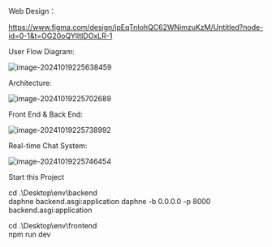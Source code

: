 

Web Design：

https://www.figma.com/design/jpEqTnIohQC62WNimzuKzM/Untitled?node-id=0-1&t=OG20oQYlltIDOxLR-1



User Flow Diagram:

![image-20241019225638459](C:\Users\24466\AppData\Roaming\Typora\typora-user-images\image-20241019225638459.png)



Architecture:

![image-20241019225702689](C:\Users\24466\AppData\Roaming\Typora\typora-user-images\image-20241019225702689.png)



Front End & Back End:

![image-20241019225738992](C:\Users\24466\AppData\Roaming\Typora\typora-user-images\image-20241019225738992.png)





Real-time Chat System:

![image-20241019225746454](C:\Users\24466\AppData\Roaming\Typora\typora-user-images\image-20241019225746454.png)



Start this Project

cd .\Desktop\env\backend        
daphne backend.asgi:application
daphne -b 0.0.0.0 -p 8000 backend.asgi:application



cd .\Desktop\env\frontend        
npm run dev







